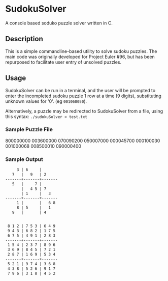# SudokuSolver
A console based soduko puzzle solver written in C.

## Description
This is a simple commandline-based utility to solve sudoku puzzles. The main code was originally developed for Project Euler #96, but has been repurposed to facilitate user entry of unsolved puzzles.

## Usage
SudokuSolver can be run in a terminal, and the user will be prompted to enter the incompleted sudoku puzzle 1 row at a time (9 digits), substituting unknown values for '0'. (eg `001060050`).

Alternatively, a puzzle may be redirected to SudokuSolver from a file, using this syntax: `./sudokuSolver < test.txt`

### Sample Puzzle File
800000000
003600000
070090200
050007000
000045700
000100030
001000068
008500010
090000400

### Sample Output

``` 8     |       |      
     3 | 6     |      
   7   |   9   | 2    
-------+-------+-------
   5   |     7 |      
       |   4 5 | 7    
       | 1     |   3  
-------+-------+-------
     1 |       |   6 8
     8 | 5     |   1  
   9   |       | 4    


 8 1 2 | 7 5 3 | 6 4 9
 9 4 3 | 6 8 2 | 1 7 5
 6 7 5 | 4 9 1 | 2 8 3
-------+-------+-------
 1 5 4 | 2 3 7 | 8 9 6
 3 6 9 | 8 4 5 | 7 2 1
 2 8 7 | 1 6 9 | 5 3 4
-------+-------+-------
 5 2 1 | 9 7 4 | 3 6 8
 4 3 8 | 5 2 6 | 9 1 7
 7 9 6 | 3 1 8 | 4 5 2
```